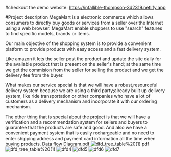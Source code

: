 #checkout the demo website: https://infallible-thompson-3d2319.netlify.app

#Project description
MegaMart is a electronic commerce which allows consumers to directly buy goods or
services from a seller over the Internet using a web browser.
MegaMart enable shoppers to use "search" features to find specific models, brands or items.

Our main objective of the shopping system is to provide a convenient platform to provide products with
easy access and a fast delivery system. 

Like amazon it lets the seller post the product and update the site
daily for the available product that is present on the seller's hand; at the same time we get the commision
from the seller for selling the product and we get the delivery fee from the buyer.

What makes our service special is that we will have a robust,resourceful delivery system because we are
using a third party;already built up delivery system, like ride transportation or other companies who have
a lot of customers as a delivery mechanism and incorporate it with our ordering mechanism.

The other thing that is special about the project is that we will have a verification and a recommendation
system for sellers and buyers to guarantee that the products are safe and good.
And also we have a convenient payment system that is easily rechargeable and no need to enter shipping
address and payment card information all the time when buying products.
[Data flow Diagram.pdf](https://github.com/AASTU-IP-SBG5/Mega-Mart-E-commerce-Website/files/8140657/dfd_tree_table.pdf)
![dfd_tree_table%20(1) pdf](https://user-images.githubusercontent.com/62568756/155706578-1d879a29-d239-4942-b531-a896239aecdc.png)
![dfd_tree_table%20(1)](https://user-images.githubusercontent.com/62568756/155706992-cc7b1ac2-db38-407e-9d2a-ae5d17720006.png)
![dfd4](https://user-images.githubusercontent.com/62568756/155707041-63b3ff8f-0d90-4720-bf12-74d645b2b484.png)
![dfd5](https://user-images.githubusercontent.com/62568756/155707297-167e7b96-dbbd-4aaf-af4a-2f17f048f054.png)
![dfd6](https://user-images.githubusercontent.com/62568756/155707313-be45e884-1a79-4e65-b4b9-a355772ba593.png)
![dfd7](https://user-images.githubusercontent.com/62568756/155707325-a57c3606-3188-46af-8aa4-5764cffd274e.png)
